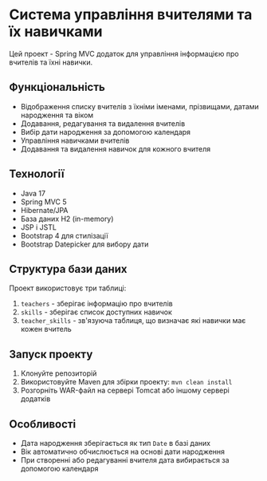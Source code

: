 # Система управління вчителями та їх навичками

Цей проект - Spring MVC додаток для управління інформацією про вчителів та їхні навички.

## Функціональність

- Відображення списку вчителів з їхніми іменами, прізвищами, датами народження та віком
- Додавання, редагування та видалення вчителів
- Вибір дати народження за допомогою календаря
- Управління навичками вчителів
- Додавання та видалення навичок для кожного вчителя

## Технології

- Java 17
- Spring MVC 5
- Hibernate/JPA
- База даних H2 (in-memory)
- JSP і JSTL
- Bootstrap 4 для стилізації
- Bootstrap Datepicker для вибору дати

## Структура бази даних

Проект використовує три таблиці:
1. `teachers` - зберігає інформацію про вчителів
2. `skills` - зберігає список доступних навичок
3. `teacher_skills` - зв'язуюча таблиця, що визначає які навички має кожен вчитель

## Запуск проекту

1. Клонуйте репозиторій
2. Використовуйте Maven для збірки проекту: `mvn clean install`
3. Розгорніть WAR-файл на сервері Tomcat або іншому сервері додатків

## Особливості

- Дата народження зберігається як тип `Date` в базі даних
- Вік автоматично обчислюється на основі дати народження
- При створенні або редагуванні вчителя дата вибирається за допомогою календаря

